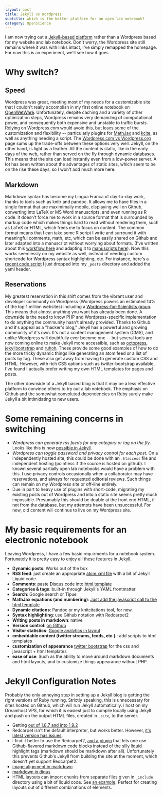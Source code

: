 ```yaml
---
layout: post 
title: Jekyll vs Wordpress 
subtitle: which is the better platform for an open lab notebook?
category: OpenScience
---
```


I am now trying out a [Jekyll-based platform](https://github.com/mojombo/jekyll)
rather than a Wordpress based for 
my website and lab notebook.  Don't worry, the Wordpress site still remains where
it was with links intact, I've simply remapped the homepage.  For now this 
is an experiment, we'll see how it goes.  


# Why switch?

## Speed 

Wordpress was great, meeting most of my needs for a customizable site that I 
couldn't really accomplish in my first online notebook on 
[OpenWetWare](http://openwetware.org). Unfortunately, despite caching and 
a variety of other optimization steps, Wordpress remains very demanding
of computational power, and consequently both expensive and unstable to traffic
bursts. Relying on Wordpress.com would avoid this, but loses some of the 
customization and flexibility -- particularly plugins for 
[MathJax](http://mathjax.org) and 
[kcite](http://wordpress.org/extend/plugins/kcite/), as well as anything 
needing a script.  The 
[Wordpress.com vs Wordpress.org](http://en.support.wordpress.com/com-vs-org/)
page sums up the trade-offs between these options very well. Jekyll, on the other
hand, is light as a feather.  All the content is static, like in the early days
of the web, rather than served on the fly through dynamic databases.  This means
that the site can load instantly even from a low-power server. A lot has been 
written about the advantages of static sites, which seem to be on the rise these
days, so I won't add much more here.  

## Markdown

Markdown syntax has become my Lingua Franca of day-to-day work, thanks to tools
such as knitr and pandoc.  It allows me to have files in a single format that 
are maximimally mobile, displaying well on Github, converting into LaTeX or 
MS Word manuscripts, and even running as R code.  It doesn't force me to work
in a source format that is surrounded by markup code which makes things hard
to read without rendering them, such as LaTeX or HTML, which frees me to focus
on content.  The common format means that I can take some R script I write
and surround it with meaningful comments, math, etc, which can be easily 
shared on Github and later adapted into a manuscript without worrying about formats.
(I've written about this [workflow here](http://www.carlboettiger.info/archives/4325)
and adapting it to [manuscripts here](http://www.carlboettiger.info/archives/4419)).
Now this works seemlessly on my website as well, instead of needing custom shortcode
for Wordpress syntax highlighting, etc.  For instance, here's a 
[recent code script](http://carlboettiger.info/ecology/2012/04/30/Sethi.html)
I just dropped into my `_posts` directory and added the yaml header.

## Reservations

My greatest reservation in this shift comes from the vibrant user and developer
community on Wordpress (Wordpress powers an estimated 14% of the top 1 million websites)
including a 
[Wordpress-for-Scientists group](https://groups.google.com/forum/#!forum/wordpress-for-scientists). 
This means that almost anything you want has already been done.  A downside is 
the need to know PHP and Wordpress-specific 
implementation to do anything the community hasn't already provided.  Thanks to
Github and it's appeal as a "hacker's blog," Jekyll has a powerful and growing 
community of it's own. It's not a content management system (CMS), and unlike 
Wordpress will doubtfully ever become one -- but several 
tools are now coming online to make Jekyll more accessible, such as 
[octopress](http://octopress.org/), [jekyllbootstrap](http://jekyllbootstrap.com/) 
and [ruhoh](http://ruhoh.com/). These provide some good examples of how to do the 
more tricky dynamic things like generating an atom feed or a list of posts by tag.
These also get away from having to generate custom CSS and HTML. However, with rich
CSS options such as twitter-bootstrap available, I've found I actually prefer writing
my own HTML templates for pages and posts. 

The other downside of a Jekyll based blog is that it may be a less effective platform
to convince others to try out a lab notebook.  The emphasis on Github and the somewhat
convoluted dependencies on Ruby surely make Jekyll a bit intimidating to new users.



# Some remaining concerns in switching

- _Wordpress can generate rss feeds for any category or tag on the fly_.  Looks like this is now [possible in Jekyll](https://github.com/pattex/jekyll-tagging). 
- _Wordpress can toggle password and privacy control for each post_. On a independently hosted site, this could be done with an `.htaccess` file and independent hosting (pointless if the source is hosted on github). I known several partially open lab notebooks would have a problem with this.  I use privacy controls occasionally when a collaborator may have reservations, and always for requested editorial reviews.  Such things can remain on my Wordpress site or off-line entirely. 
- Due in part to heavy use of plugins with short-code, migrating my existing posts out of Wordpress and into a static site seems pretty much impossible.  Presumably this should be doable at the front end HTML, if not from the database, but my attempts have been unsuccessful.  For now, old content will continue to live on my Wordpress site.

# My basic requirements for an electronic notebook

Leaving Wordpress, I have a few basic requirments for a notebook system.  Fortunately it is pretty easy to enjoy all these features in Jekyll.  

- **Dynamic posts**:  Works out of the box 
- **RSS feed**: just create an appropriate [atom.xml file](https://github.com/cboettig/labnotebook/blob/master/atom.xml) with a bit of Jekyll Liquid code.
- **Comments**: paste Disqus code into [html template](https://github.com/cboettig/labnotebook/blob/master/_layouts/default.html)
- **Categories & tags**: built-in through Jekyll's YAML frontmatter
- **Search**: Google search or Tipue
- **MathJax equations (and numbering)**: [Just add the javascript call to the html template](https://github.com/cboettig/labnotebook/blob/master/_layouts/default.html)
- **Dynamic citations**: Pandoc or my knitcitations tool, for now.
- **Syntax highlighting**: use Github notation with Redcarpet2
- **Writing posts in markdown**: native
- **Version control**: [on Github](https://github.com/cboettig/labnotebook/)
- **Visitor statistics**: [Google analytics in layout](https://github.com/cboettig/labnotebook/blob/master/_layouts/default.html)
- **embeddable content (twitter streams, feeds, etc.)** : add scripts to html templates
- **customization of appearance**  [twitter bootstrap](http://twitter.github.com/bootstrap) for the css and javascript + html templates
- **ease of use**:  Such as the ability to move around markdown documents and html layouts, and to customize things appearance without PHP. 

# Jekyll Configuration Notes 

Probably the only annoying step in setting up a Jekyll blog is getting the right versions of Ruby running.  Strictly speaking, this is unnecessary for sites hosted on Github, which will run Jekyll automatically.  I host on my Dreamhost VPS, for which it is easiest just to compile locally using Jekyll and push on the output HTML files, created in `_site`, to the server.  

- Getting [out of 1.8.7 and into 1.9.2](http://askubuntu.com/questions/91693/how-do-you-uninstall-ruby-1-8-7-and-install-ruby-1-9-2)
- Redcarpet isn't the default interpreter, but works better. However, [it's latest version has issues](http://stackoverflow.com/questions/8395347/gollum-wiki-undefined-method-new-for-redcarpetmodule).
- I find it better to use the Redcarpet2, [and a plugin](https://github.com/nono/Jekyll-plugins) that lets one use Github-flavored markdown code blocks instead of the silly liquid highlight tags (markdown should be markdown after all). Unfortunately this prevents Github's Jekyll from building the site at the moment, which doesn't yet support Redcarpet2.
- [image alignment in markdown](http://stackoverflow.com/questions/255170/markdown-and-image-alignment)
- [markdown in diqus](http://code.lancepollard.com/jquery-disqus-plugin)
- HTML layouts can import chunks from separate files given in `_include` directory using a bit of liquid code. See [an example](https://github.com/spo11/kismetik-jekyll).  Perfect for creating layouts out of different combinations of elements.  
